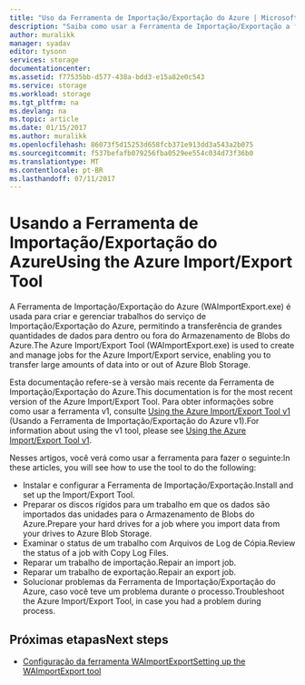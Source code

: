 ```yaml
---
title: "Uso da Ferramenta de Importação/Exportação do Azure | Microsoft Docs"
description: "Saiba como usar a Ferramenta de Importação/Exportação a fim de preparar os discos rígidos para um trabalho de importação, bem como para reparar um trabalho de importação ou exportação."
author: muralikk
manager: syadav
editor: tysonn
services: storage
documentationcenter: 
ms.assetid: f77535bb-d577-438a-bdd3-e15a82e0c543
ms.service: storage
ms.workload: storage
ms.tgt_pltfrm: na
ms.devlang: na
ms.topic: article
ms.date: 01/15/2017
ms.author: muralikk
ms.openlocfilehash: 86073f5d15253d658fcb371e913dd3a543a2b075
ms.sourcegitcommit: f537befafb079256fba0529ee554c034d73f36b0
ms.translationtype: MT
ms.contentlocale: pt-BR
ms.lasthandoff: 07/11/2017
---
```

# <a name="using-the-azure-importexport-tool"></a><span data-ttu-id="39285-103">Usando a Ferramenta de Importação/Exportação do Azure</span><span class="sxs-lookup"><span data-stu-id="39285-103">Using the Azure Import/Export Tool</span></span> 

<span data-ttu-id="39285-104">A Ferramenta de Importação/Exportação do Azure (WAImportExport.exe) é usada para criar e gerenciar trabalhos do serviço de Importação/Exportação do Azure, permitindo a transferência de grandes quantidades de dados para dentro ou fora do Armazenamento de Blobs do Azure.</span><span class="sxs-lookup"><span data-stu-id="39285-104">The Azure Import/Export Tool (WAImportExport.exe) is used to create and manage jobs for the Azure Import/Export service, enabling you to transfer large amounts of data into or out of Azure Blob Storage.</span></span>

<span data-ttu-id="39285-105">Esta documentação refere-se à versão mais recente da Ferramenta de Importação/Exportação do Azure.</span><span class="sxs-lookup"><span data-stu-id="39285-105">This documentation is for the most recent version of the Azure Import/Export Tool.</span></span> <span data-ttu-id="39285-106">Para obter informações sobre como usar a ferramenta v1, consulte [Using the Azure Import/Export Tool v1](storage-import-export-tool-how-to-v1.md) (Usando a Ferramenta de Importação/Exportação do Azure v1).</span><span class="sxs-lookup"><span data-stu-id="39285-106">For information about using the v1 tool, please see [Using the Azure Import/Export Tool v1](storage-import-export-tool-how-to-v1.md).</span></span>

<span data-ttu-id="39285-107">Nesses artigos, você verá como usar a ferramenta para fazer o seguinte:</span><span class="sxs-lookup"><span data-stu-id="39285-107">In these articles, you will see how to use the tool to do the following:</span></span>  

- <span data-ttu-id="39285-108">Instalar e configurar a Ferramenta de Importação/Exportação.</span><span class="sxs-lookup"><span data-stu-id="39285-108">Install and set up the Import/Export Tool.</span></span>
- <span data-ttu-id="39285-109">Preparar os discos rígidos para um trabalho em que os dados são importados das unidades para o Armazenamento de Blobs do Azure.</span><span class="sxs-lookup"><span data-stu-id="39285-109">Prepare your hard drives for a job where you import data from your drives to Azure Blob Storage.</span></span>
- <span data-ttu-id="39285-110">Examinar o status de um trabalho com Arquivos de Log de Cópia.</span><span class="sxs-lookup"><span data-stu-id="39285-110">Review the status of a job with Copy Log Files.</span></span> 
- <span data-ttu-id="39285-111">Reparar um trabalho de importação.</span><span class="sxs-lookup"><span data-stu-id="39285-111">Repair an import job.</span></span> 
- <span data-ttu-id="39285-112">Reparar um trabalho de exportação.</span><span class="sxs-lookup"><span data-stu-id="39285-112">Repair an export job.</span></span> 
- <span data-ttu-id="39285-113">Solucionar problemas da Ferramenta de Importação/Exportação do Azure, caso você teve um problema durante o processo.</span><span class="sxs-lookup"><span data-stu-id="39285-113">Troubleshoot the Azure Import/Export Tool, in case you had a problem during process.</span></span> 

## <a name="next-steps"></a><span data-ttu-id="39285-114">Próximas etapas</span><span class="sxs-lookup"><span data-stu-id="39285-114">Next steps</span></span>

* [<span data-ttu-id="39285-115">Configuração da ferramenta WAImportExport</span><span class="sxs-lookup"><span data-stu-id="39285-115">Setting up the WAImportExport tool</span></span>](storage-import-export-tool-setup.md)